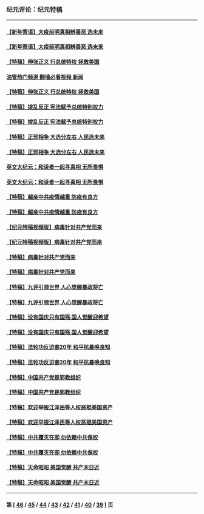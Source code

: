 ### 纪元评论：纪元特稿
---
#### [【新年寄语】大疫前明真相辨善恶 选未来](../../pages/nsc424/n12660855.md?07040330) 
#### [【新年寄语】大疫前明真相辨善恶 选未来](../../pages/nsc424/n12660855.md?07040330) 
#### [【特稿】伸张正义 行总统特权 拯救美国](../../pages/nsc424/n12616806.md?07040330) 
#### [油管热门频道 翻墙必看视频 新闻](ok?07040330)
#### [【特稿】伸张正义 行总统特权 拯救美国](../../pages/nsc424/n12616806.md?07040330) 
#### [【特稿】拨乱反正 宪法赋予总统特别权力](../../pages/nsc424/n12598306.md?07040330) 
#### [【特稿】拨乱反正 宪法赋予总统特别权力](../../pages/nsc424/n12598306.md?07040330) 
#### [【特稿】正邪相争 大选分左右 人民选未来](../../pages/nsc424/n12545208.md?07040330) 
#### [【特稿】正邪相争 大选分左右 人民选未来](../../pages/nsc424/n12545208.md?07040330) 
#### [英文大纪元：和读者一起寻真相 无所畏惧](../../pages/nsc424/n12542027.md?07040330) 
#### [英文大纪元：和读者一起寻真相 无所畏惧](../../pages/nsc424/n12542027.md?07040330) 
#### [【特稿】越亲中共疫情越重 防疫有良方](../../pages/nsc424/n12042989.md?07040330) 
#### [【特稿】越亲中共疫情越重 防疫有良方](../../pages/nsc424/n12042989.md?07040330) 
#### [【纪元特稿视频版】病毒针对共产党而来](../../pages/nsc424/n11977328.md?07040330) 
#### [【纪元特稿视频版】病毒针对共产党而来](../../pages/nsc424/n11977328.md?07040330) 
#### [【特稿】病毒针对共产党而来](../../pages/nsc424/n11928818.md?07040330) 
#### [【特稿】病毒针对共产党而来](../../pages/nsc424/n11928818.md?07040330) 
#### [【特稿】九评引领世界 人心觉醒暴政将亡](../../pages/nsc424/n11660496.md?07040330) 
#### [【特稿】九评引领世界 人心觉醒暴政将亡](../../pages/nsc424/n11660496.md?07040330) 
#### [【特稿】没有国庆只有国殇 国人觉醒迎希望](../../pages/nsc424/n11549354.md?07040330) 
#### [【特稿】没有国庆只有国殇 国人觉醒迎希望](../../pages/nsc424/n11549354.md?07040330) 
#### [【特稿】法轮功反迫害20年 和平抗暴唤良知](../../pages/nsc424/n11389135.md?07040330) 
#### [【特稿】法轮功反迫害20年 和平抗暴唤良知](../../pages/nsc424/n11389135.md?07040330) 
#### [【特稿】中国共产党是邪教组织](../../pages/nsc424/n11355551.md?07040330) 
#### [【特稿】中国共产党是邪教组织](../../pages/nsc424/n11355551.md?07040330) 
#### [【特稿】欢迎举报江泽民等人权恶棍美国资产](../../pages/nsc424/n11303040.md?07040330) 
#### [【特稿】欢迎举报江泽民等人权恶棍美国资产](../../pages/nsc424/n11303040.md?07040330) 
#### [【特稿】中共覆灭在即 勿依赖中共保权](../../pages/nsc424/n11278510.md?07040330) 
#### [【特稿】中共覆灭在即 勿依赖中共保权](../../pages/nsc424/n11278510.md?07040330) 
#### [【特稿】天命昭昭 美国觉醒 共产末日近](../../pages/nsc424/n11150259.md?07040330) 
#### [【特稿】天命昭昭 美国觉醒 共产末日近](../../pages/nsc424/n11150259.md?07040330) 

---
#### 第 [ [46](./46.md?07040330) / [45](./45.md?07040330) / [44](./44.md?07040330) / [43](./43.md?07040330) / [42](./42.md?07040330) / [41](./41.md?07040330) / [40](./40.md?07040330) / [39](./39.md?07040330) ] 页
